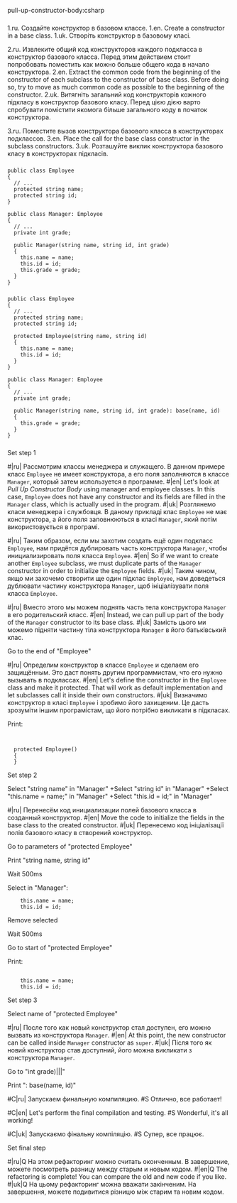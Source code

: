 pull-up-constructor-body:csharp

###

1.ru. Создайте конструктор в базовом классе.
1.en. Create a constructor in a base class.
1.uk. Створіть конструктор в базовому класі.

2.ru. Извлеките общий код конструкторов каждого подкласса в конструктор базового класса. Перед этим действием стоит попробовать поместить как можно больше общего кода в начало конструктора.
2.en. Extract the common code from the beginning of the constructor of each subclass to the constructor of base class. Before doing so, try to move as much common code as possible to the beginning of the constructor.
2.uk. Витягніть загальний код конструкторів кожного підкласу в конструктор базового класу. Перед цією дією варто спробувати помістити якомога більше загального коду в початок конструктора.

3.ru. Поместите вызов конструктора базового класса в конструкторах подклассов.
3.en. Place the call for the base class constructor in the subclass constructors.
3.uk. Розташуйте виклик конструктора базового класу в конструкторах підкласів.



###

```
public class Employee
{
  // ...
  protected string name;
  protected string id;
}
   
public class Manager: Employee
{
  // ...
  private int grade;

  public Manager(string name, string id, int grade)
  {
    this.name = name;
    this.id = id;
    this.grade = grade;
  }
}
```

###

```
public class Employee
{
  // ...
  protected string name;
  protected string id;

  protected Employee(string name, string id)
  {
    this.name = name;
    this.id = id;
  }
}
   
public class Manager: Employee
{
  // ...
  private int grade;

  public Manager(string name, string id, int grade): base(name, id)
  {
    this.grade = grade;
  }
}
```

###

Set step 1

#|ru| Рассмотрим классы менеджера и служащего. В данном примере класс <code>Employee</code> не имеет конструктора, а его поля заполняются в классе <code>Manager</code>, который затем используется в программе.
#|en| Let's look at <i>Pull Up Constructor Body</i> using manager and employee classes. In this case, <code>Employee</code> does not have any constructor and its fields are filled in the <code>Manager</code> class, which is actually used in the program.
#|uk| Розглянемо класи менеджера і службовця. В даному прикладі клас <code>Employee</code> не має конструктора, а його поля заповнюються в класі <code>Manager</code>, який потім використовується в програмі.

#|ru| Таким образом, если мы захотим создать ещё один подкласс <code>Employee</code>, нам придётся дублировать часть конструктора <code>Manager</code>, чтобы инициализировать поля класса <code>Employee</code>.
#|en| So if we want to create another <code>Employee</code> subclass, we must duplicate parts of the <code>Manager</code> constructor in order to initialize the <code>Employee</code> fields.
#|uk| Таким чином, якщо ми захочемо створити ще один підклас <code>Employee</code>, нам доведеться дублювати частину конструктора <code>Manager</code>, щоб ініціалізувати поля класса <code>Employee</code>.

#|ru| Вместо этого мы можем поднять часть тела конструктора <code>Manager</code> в его родительский класс.
#|en| Instead, we can pull up part of the body of the <code>Manager</code> constructor to its base class.
#|uk| Замість цього ми можемо підняти частину тіла конструктора <code>Manager</code> в його батьківський клас.

Go to the end of "Employee"

#|ru| Определим конструктор в классе <code>Employee</code> и сделаем его защищённым. Это даст понять другим программистам, что его нужно вызывать в подклассах.
#|en| Let's define the constructor in the <code>Employee</code> class and make it protected. That will work as default implementation and let subclasses call it inside their own constructors.
#|uk| Визначимо конструктор в класі <code>Employee</code> і зробимо його захищеним. Це дасть зрозуміти іншим програмістам, що його потрібно викликати в підкласах.

Print:
```


  protected Employee()
  {
  }
```

Set step 2

Select "string name" in "Manager"
+Select "string id" in "Manager"
+Select "this.name = name;" in "Manager"
+Select "this.id = id;" in "Manager"

#|ru| Перенесём код инициализации полей базового класса в созданный конструктор.
#|en| Move the code to initialize the fields in the base class to the created constructor.
#|uk| Перенесемо код ініціалізації полів базового класу в створений конструктор.

Go to parameters of "protected Employee"

Print "string name, string id"

Wait 500ms

Select in "Manager":
```
    this.name = name;
    this.id = id;

```

Remove selected

Wait 500ms

Go to start of "protected Employee"

Print:
```

    this.name = name;
    this.id = id;
```

Set step 3

Select name of "protected Employee" 

#|ru| После того как новый конструктор стал доступен, его можно вызвать из конструктора <code>Manager</code>.
#|en| At this point, the new constructor can be called inside <code>Manager</code> constructor as <code>super</code>.
#|uk| Після того як новий конструктор став доступний, його можна викликати з конструктора <code>Manager</code>.

Go to "int grade)|||"

Print ": base(name, id)"

#C|ru| Запускаем финальную компиляцию.
#S Отлично, все работает!

#C|en| Let's perform the final compilation and testing.
#S Wonderful, it's all working!

#C|uk| Запускаємо фінальну компіляцію.
#S Супер, все працює.

Set final step

#|ru|Q На этом рефакторинг можно считать оконченным. В завершение, можете посмотреть разницу между старым и новым кодом.
#|en|Q The refactoring is complete! You can compare the old and new code if you like.
#|uk|Q На цьому рефакторинг можна вважати закінченим. На завершення, можете подивитися різницю між старим та новим кодом.